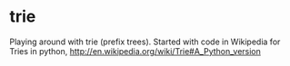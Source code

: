 trie
====

Playing around with trie (prefix trees). Started with code in Wikipedia for Tries in python, http://en.wikipedia.org/wiki/Trie#A_Python_version
